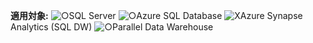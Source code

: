 <Token>**適用対象:** ![○](media/yes.png)SQL Server ![○](media/yes.png)Azure SQL Database ![X](media/no.png)Azure Synapse Analytics (SQL DW) ![○](media/yes.png)Parallel Data Warehouse </Token>
